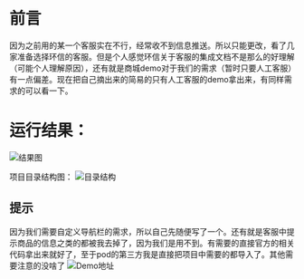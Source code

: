 # 前言
因为之前用的某一个客服实在不行，经常收不到信息推送。所以只能更改，看了几家准备选择环信的客服。但是个人感觉环信关于客服的集成文档不是那么的好理解（可能个人理解原因），还有就是商城demo对于我们的需求（暂时只要人工客服）有一点偏差。现在把自己摘出来的简易的只有人工客服的demo拿出来，有同样需求的可以看一下。
# 运行结果：

![结果图](http://upload-images.jianshu.io/upload_images/1210430-1ec57119360fec7a.png?imageMogr2/auto-orient/strip%7CimageView2/2/w/1240)

项目目录结构图：
![目录结构](http://upload-images.jianshu.io/upload_images/1210430-d933806826bce8bb.png?imageMogr2/auto-orient/strip%7CimageView2/2/w/1240)

## 提示
因为我们需要自定义导航栏的需求，所以自己先随便写了一个。还有就是客服中提示商品的信息之类的都被我去掉了，因为我们是用不到。有需要的直接官方的相关代码拿出来就好了，至于pod的第三方我是直接把项目中需要的都导入了。其他需要注意的没啥了
![Demo地址](https://github.com/sunyunfei/hx_demo.git)
